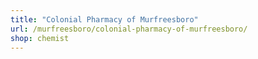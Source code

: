 ```yaml
---
title: "Colonial Pharmacy of Murfreesboro"
url: /murfreesboro/colonial-pharmacy-of-murfreesboro/
shop: chemist
---
```

